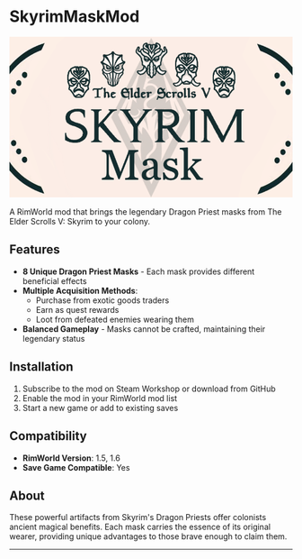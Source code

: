 # SkyrimMaskMod

![Skyrim Masks Banner](https://github.com/josemg08/SkyrimMaskMod/blob/main/About/Preview.png)

A RimWorld mod that brings the legendary Dragon Priest masks from The Elder Scrolls V: Skyrim to your colony.

## Features

- **8 Unique Dragon Priest Masks** - Each mask provides different beneficial effects
- **Multiple Acquisition Methods**:
    - Purchase from exotic goods traders
    - Earn as quest rewards
    - Loot from defeated enemies wearing them
- **Balanced Gameplay** - Masks cannot be crafted, maintaining their legendary status

## Installation

1. Subscribe to the mod on Steam Workshop or download from GitHub
2. Enable the mod in your RimWorld mod list
3. Start a new game or add to existing saves

## Compatibility

- **RimWorld Version**: 1.5, 1.6
- **Save Game Compatible**: Yes

## About

These powerful artifacts from Skyrim's Dragon Priests offer colonists ancient magical benefits. Each mask carries the essence of its original wearer, providing unique advantages to those brave enough to claim them.

---